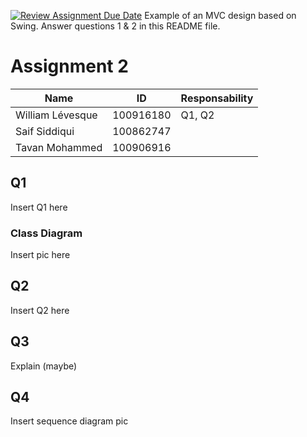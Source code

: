 [![Review Assignment Due Date](https://classroom.github.com/assets/deadline-readme-button-22041afd0340ce965d47ae6ef1cefeee28c7c493a6346c4f15d667ab976d596c.svg)](https://classroom.github.com/a/57HVEcop)
Example of an MVC design based on Swing. Answer questions 1 & 2 in this README file.

# Assignment 2
| Name | ID | Responsability |
|---|---|---|
| William Lévesque | 100916180 | Q1, Q2 |
| Saif Siddiqui | 100862747 |  |
| Tavan Mohammed | 100906916 |  |

## Q1
Insert Q1 here

### Class Diagram
Insert pic here

## Q2
Insert Q2 here

## Q3
Explain (maybe)

## Q4
Insert sequence diagram pic
